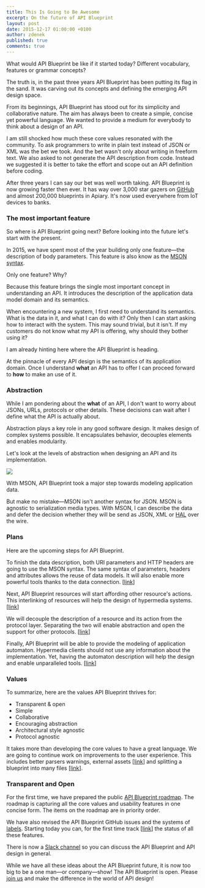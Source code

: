 ```yaml
---
title: This Is Going to Be Awesome
excerpt: On the future of API Blueprint
layout: post
date: 2015-12-17 01:00:00 +0100
author: zdenek
published: true
comments: true
---
```


What would API Blueprint be like if it started today? Different vocabulary, features or grammar concepts?

The truth is, in the past three years API Blueprint has been putting its flag in the sand. It was carving out its concepts and defining the emerging API design space.

From its beginnings, API Blueprint has stood out for its simplicity and collaborative nature. The aim has always been to create a simple, concise yet powerful language. We wanted to provide a medium for everybody to think about a design of an API.

I am still shocked how much these core values resonated with the community. To ask programmers to write in plain text instead of JSON or XML was the bet we took. And the bet wasn't only about writing in freeform text. We also asked to not generate the API description from code. Instead we suggested it is better to take the effort and scope out an API definition before coding.

After three years I can say our bet was well worth taking. API Blueprint is now growing faster then ever. It has way over 3,000 star gazers on [GitHub][1] and almost 200,000 blueprints in Apiary. It's now used everywhere from IoT devices to banks.

### The most important feature

So where is API Blueprint going next? Before looking into the future let's start with the present.

In 2015, we have spent most of the year building only one feature—the description of body parameters. This feature is also know as the [MSON syntax][2].

Only one feature? Why?

Because this feature brings the single most important concept in understanding an API. It introduces the description of the application data model domain and its semantics.

When encountering a new system, I first need to understand its semantics. What is the data in it, and what I can do with it? Only then I can start asking how to interact with the system. This may sound trivial, but it isn't. If my customers do not know what my API is offering, why should they bother using it?

I am already hinting here where the API Blueprint is heading.

At the pinnacle of every API design is the semantics of its application domain. Once I understand **what** an API has to offer I can proceed forward to **how** to make an use of it.

### Abstraction

While I am pondering about the **what** of an API, I don't want to worry about JSONs, URLs, protocols or other details. These decisions can wait after I define what the API is actually about.

Abstraction plays a key role in any good software design. It makes design of complex systems possible. It encapsulates behavior, decouples elements and enables modularity.

Let's look at the levels of abstraction when designing an API and its implementation.

![][3]

With MSON, API Blueprint took a major step towards modeling application data.

But make no mistake—MSON isn't another syntax for JSON. MSON is agnostic to serialization media types. With MSON, I can describe the data and defer the decision whether they will be send as JSON, XML or [HAL][4] over the wire.

### Plans

Here are the upcoming steps for API Blueprint.

To finish the data description, both URI parameters and HTTP headers are going to use the MSON syntax. The same syntax of parameters, headers and attributes allows the reuse of data models. It will also enable more powerful tools thanks to the data connection. [[link][5]]

Next, API Blueprint resources will start affording other resource's actions. This interlinking of resources will help the design of hypermedia systems. [[link][6]]

We will decouple the description of a resource and its action from the protocol layer. Separating the two will enable abstraction and open the support for other protocols. [[link][7]]

Finally, API Blueprint will be able to provide the modeling of application automaton. Hypermedia clients should not use any information about the implementation. Yet, having the automaton description will help the design and enable unparalleled tools. [[link][8]]

### Values

To summarize, here are the values API Blueprint thrives for:

* Transparent &amp; open
* Simple
* Collaborative
* Encouraging abstraction
* Architectural style agnostic
* Protocol agnostic

It takes more than developing the core values to have a great language. We are going to continue work on improvements to the user experience. This includes better parsers warnings, external assets [[link][9]] and splitting a blueprint into many files [[link][10]].

### Transparent and Open

For the first time, we have prepared the public [API Blueprint roadmap][11]. The roadmap is capturing all the core values and usability features in one concise form. The items on the roadmap are in priority order.

We have also revised the API Blueprint GitHub issues and the systems of [labels][12]. Starting today you can, for the first time track [[link][13]] the status of all these features.

There is now a [Slack channel][14] so you can discuss the API Blueprint and API design in general.

While we have all these ideas about the API Blueprint future, it is now too big to be a one man—or company—show! The API Blueprint is open. Please [join us][15] and make the difference in the world of API design!

[1]: https://github.com/apiaryio/api-blueprint
[2]: https://github.com/apiaryio/mson
[3]: /images/2015-12-16-API-Blueprint-Future/abstraction.png
[4]: http://stateless.co/hal_specification.html
[5]: https://github.com/apiaryio/api-blueprint/issues/286
[6]: https://github.com/apiaryio/api-blueprint/issues/288
[7]: https://github.com/apiaryio/api-blueprint/issues/289
[8]: https://github.com/apiaryio/api-blueprint/issues/290
[9]: https://github.com/apiaryio/api-blueprint/issues/20
[10]: https://github.com/apiaryio/api-blueprint/issues/8
[11]: https://github.com/apiaryio/api-blueprint/wiki/Roadmap
[12]: https://github.com/apiaryio/api-blueprint/wiki/Labels
[13]: https://github.com/apiaryio/api-blueprint/wiki/Labels#3-status
[14]: https://apiblueprint-slack.herokuapp.com/
[15]: https://github.com/apiaryio/api-blueprint#contribute
